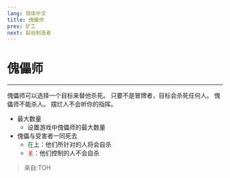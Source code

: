 ```yaml
---
lang: 简体中文
title: 傀儡师
prev: 矿工
next: 裂谷制造者
---
```


# 傀儡师

***

傀儡师可以选择一个目标来替他杀死。 只要不是冒牌者，目标会杀死任何人。 傀儡师不能杀人。 摆烂人不会听你的指挥。

- 最大数量
  - 设置游戏中傀儡师的最大数量
- 傀儡与受害者一同死去
  - <font color=green>在</font>上：他们所针对的人将会自杀
  - <font color=red>关</font>：他们控制的人不会自杀

> 来自:TOH
